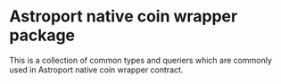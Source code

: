 # Astroport native coin wrapper package

This is a collection of common types and queriers which are commonly used in Astroport native coin wrapper contract.